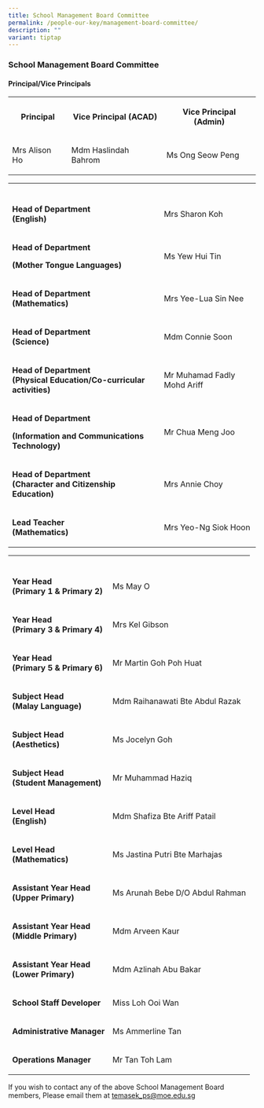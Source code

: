 ```yaml
---
title: School Management Board Committee
permalink: /people-our-key/management-board-committee/
description: ""
variant: tiptap
---
```

<h3>School Management Board Committee</h3>
<h4>Principal/Vice Principals</h4>
<table style="minWidth: 75px">
<colgroup>
<col>
<col>
<col>
</colgroup>
<tbody>
<tr>
<th rowspan="1" colspan="1">
<p>Principal</p>
</th>
<th rowspan="1" colspan="1">
<p>Vice Principal (ACAD)</p>
</th>
<th rowspan="1" colspan="1">
<p>Vice Principal (Admin)</p>
</th>
</tr>
<tr>
<td rowspan="1" colspan="1">
<p>Mrs Alison Ho
<br>
</p>
</td>
<td rowspan="1" colspan="1">
<p>Mdm Haslindah Bahrom</p>
</td>
<td rowspan="1" colspan="1">
<p>Ms Ong Seow Peng</p>
</td>
</tr>
</tbody>
</table>
<table style="minWidth: 50px">
<colgroup>
<col>
<col>
</colgroup>
<tbody>
<tr>
<th rowspan="1" colspan="1">
<p></p>
</th>
<th rowspan="1" colspan="1">
<p></p>
</th>
</tr>
<tr>
<td rowspan="1" colspan="1">
<p><strong>Head of Department<br>(English)</strong>
</p>
</td>
<td rowspan="1" colspan="1">
<p>Mrs Sharon Koh</p>
</td>
</tr>
<tr>
<td rowspan="1" colspan="1">
<p><strong>Head of Department</strong>
</p>
<p><strong>(Mother Tongue Languages)</strong>
</p>
</td>
<td rowspan="1" colspan="1">
<p>Ms Yew Hui Tin</p>
</td>
</tr>
<tr>
<td rowspan="1" colspan="1">
<p><strong>Head of Department<br>(Mathematics)</strong>
</p>
</td>
<td rowspan="1" colspan="1">
<p>Mrs Yee-Lua Sin Nee</p>
</td>
</tr>
<tr>
<td rowspan="1" colspan="1">
<p><strong>Head of Department<br>(Science)</strong>
</p>
</td>
<td rowspan="1" colspan="1">
<p>Mdm Connie Soon</p>
</td>
</tr>
<tr>
<td rowspan="1" colspan="1">
<p><strong>Head of Department<br>(Physical Education/Co-curricular activities)</strong>
</p>
</td>
<td rowspan="1" colspan="1">
<p>Mr Muhamad Fadly Mohd Ariff</p>
</td>
</tr>
<tr>
<td rowspan="1" colspan="1">
<p><strong>Head of Department</strong>
</p>
<p><strong>(Information and Communications Technology)</strong>
</p>
</td>
<td rowspan="1" colspan="1">
<p>Mr Chua Meng Joo</p>
</td>
</tr>
<tr>
<td rowspan="1" colspan="1">
<p><strong>Head of Department<br>(Character and Citizenship Education)</strong>
</p>
</td>
<td rowspan="1" colspan="1">
<p>Mrs Annie Choy</p>
</td>
</tr>
<tr>
<td rowspan="1" colspan="1">
<p><strong>Lead Teacher<br>(Mathematics)</strong>
</p>
</td>
<td rowspan="1" colspan="1">
<p>Mrs Yeo-Ng Siok Hoon</p>
</td>
</tr>
</tbody>
</table>
<table style="minWidth: 50px">
<colgroup>
<col>
<col>
</colgroup>
<tbody>
<tr>
<th rowspan="1" colspan="1">
<p></p>
</th>
<th rowspan="1" colspan="1">
<p></p>
</th>
</tr>
<tr>
<td rowspan="1" colspan="1">
<p><strong>Year Head<br>(Primary 1 &amp; Primary 2)</strong>
</p>
</td>
<td rowspan="1" colspan="1">
<p>Ms May O</p>
</td>
</tr>
<tr>
<td rowspan="1" colspan="1">
<p><strong>Year Head<br>(Primary 3 &amp; Primary 4)</strong>
</p>
</td>
<td rowspan="1" colspan="1">
<p>Mrs Kel Gibson</p>
</td>
</tr>
<tr>
<td rowspan="1" colspan="1">
<p><strong>Year Head<br>(Primary 5 &amp; Primary 6)</strong>
</p>
</td>
<td rowspan="1" colspan="1">
<p>Mr Martin Goh Poh Huat</p>
</td>
</tr>
<tr>
<td rowspan="1" colspan="1">
<p><strong>Subject Head <br>(Malay Language)</strong>
</p>
</td>
<td rowspan="1" colspan="1">
<p>Mdm Raihanawati Bte Abdul Razak</p>
</td>
</tr>
<tr>
<td rowspan="1" colspan="1">
<p><strong>Subject Head <br>(Aesthetics)</strong>
</p>
</td>
<td rowspan="1" colspan="1">
<p>Ms Jocelyn Goh</p>
</td>
</tr>
<tr>
<td rowspan="1" colspan="1">
<p><strong>Subject Head<br>(Student Management)</strong>
</p>
</td>
<td rowspan="1" colspan="1">
<p>Mr Muhammad Haziq</p>
</td>
</tr>
<tr>
<td rowspan="1" colspan="1">
<p><strong>Level Head<br>(English)<br></strong>
</p>
</td>
<td rowspan="1" colspan="1">
<p>Mdm Shafiza Bte Ariff Patail</p>
</td>
</tr>
<tr>
<td rowspan="1" colspan="1">
<p><strong>Level Head<br>(Mathematics)<br></strong>
</p>
</td>
<td rowspan="1" colspan="1">
<p>Ms Jastina Putri Bte Marhajas</p>
</td>
</tr>
<tr>
<td rowspan="1" colspan="1">
<p><strong>Assistant Year Head<br>(Upper Primary)</strong>
</p>
</td>
<td rowspan="1" colspan="1">
<p>Ms Arunah Bebe D/O Abdul Rahman</p>
</td>
</tr>
<tr>
<td rowspan="1" colspan="1">
<p><strong>Assistant Year Head<br>(Middle Primary)</strong>
</p>
</td>
<td rowspan="1" colspan="1">
<p>Mdm Arveen Kaur</p>
</td>
</tr>
<tr>
<td rowspan="1" colspan="1">
<p><strong>Assistant Year Head<br>(Lower Primary)<br></strong>
</p>
</td>
<td rowspan="1" colspan="1">
<p>Mdm Azlinah Abu Bakar</p>
</td>
</tr>
<tr>
<td rowspan="1" colspan="1">
<p><strong>School Staff Developer<br></strong>
</p>
</td>
<td rowspan="1" colspan="1">
<p>Miss Loh Ooi Wan</p>
</td>
</tr>
<tr>
<td rowspan="1" colspan="1">
<p><strong>Administrative Manager</strong>
</p>
</td>
<td rowspan="1" colspan="1">
<p>Ms Ammerline Tan</p>
</td>
</tr>
<tr>
<td rowspan="1" colspan="1">
<p><strong>Operations Manager</strong>
</p>
</td>
<td rowspan="1" colspan="1">
<p>Mr Tan Toh Lam</p>
</td>
</tr>
</tbody>
</table>
<p>If you wish to contact any of the above School Management Board members,
Please email them at&nbsp;<a href="mailto:temasek_ps@moe.edu.sg" rel="noopener noreferrer nofollow" target="_blank">temasek_ps@moe.edu.sg</a>
</p>